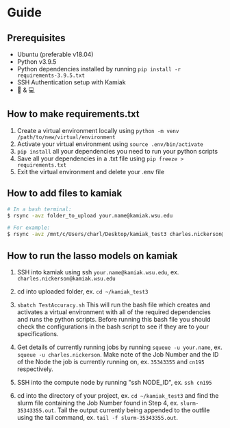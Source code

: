 # Guide 

## Prerequisites

 - Ubuntu (preferable v18.04)
 - Python v3.9.5
 - Python dependencies installed by running `pip install -r requirements-3.9.5.txt`
 - SSH Authentication setup with Kamiak
 - :brain: & :computer:
 
## How to make requirements.txt
1. Create a virtual environment locally using `python -m venv /path/to/new/virtual/environment`
2. Activate your virtual environment using `source .env/bin/activate`
3. `pip install` all your dependencies you need to run your python scripts
4. Save all your dependencies in a .txt file using `pip freeze > requirements.txt`
5. Exit the virtual environment and delete your .env file

## How to add files to kamiak
```bash
# In a bash terminal:
$ rsync -avz folder_to_upload your.name@kamiak.wsu.edu

# For example:
$ rsync -avz /mnt/c/Users/charl/Desktop/kamiak_test3 charles.nickerson@kamiak.wsu.edu
```

## How to run the lasso models on kamiak

1. SSH into kamiak using ssh `your.name@kamiak.wsu.edu`, ex. `charles.nickerson@kamiak.wsu.edu`
2. cd into uploaded folder, ex. `cd ~/kamiak_test3`
3. `sbatch TestAccuracy.sh` This will run the bash file which creates and activates a virtual environment with all of the required dependencies and runs the python scripts. Before running this bash file you should check the configurations in the bash script to see if they are to your specifications.

4. Get details of currently running jobs by running `squeue -u your.name`, ex. `squeue -u charles.nickerson`. Make note of the Job Number and the ID of the Node the job is currently running on, ex. `35343355` and `cn195` respectively.

5. SSH into the compute node by running "ssh NODE_ID", ex. `ssh cn195`

6. cd into the directory of your project, ex. `cd ~/kamiak_test3` and find the slurm file containing the Job Number found in Step 4, ex. `slurm-35343355.out`. Tail the output currently being appended to the outfile using the tail command, ex. `tail -f slurm-35343355.out`.